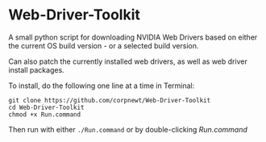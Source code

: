# Web-Driver-Toolkit
A small python script for downloading NVIDIA Web Drivers based on either the current OS build version - or a selected build version.

Can also patch the currently installed web drivers, as well as web driver install packages.

To install, do the following one line at a time in Terminal:

    git clone https://github.com/corpnewt/Web-Driver-Toolkit
    cd Web-Driver-Toolkit
    chmod +x Run.command
    
Then run with either `./Run.command` or by double-clicking *Run.command*
